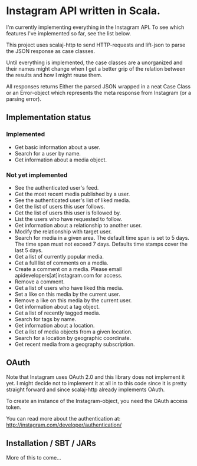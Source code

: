 # Instagram API written in Scala.
I'm currently implementing everything in the Instagram API. To see which features I've implemented so far, see the list below.

This project uses scalaj-http to send HTTP-requests and lift-json to parse the JSON response as case classes.

Until everything is implemented, the case classes are a unorganized and their names might change when I get a better grip of the relation between the results and how I might reuse them.

All responses returns Either the parsed JSON wrapped in a neat Case Class or an Error-object which represents the meta response from Instagram (or a parsing error).

## Implementation status

### Implemented
 * Get basic information about a user.
 * Search for a user by name.
 * Get information about a media object.

### Not yet implemented
 * See the authenticated user's feed.
 * Get the most recent media published by a user.
 * See the authenticated user's list of liked media.
 * Get the list of users this user follows.
 * Get the list of users this user is followed by.
 * List the users who have requested to follow.
 * Get information about a relationship to another user.
 * Modify the relationship with target user.
 * Search for media in a given area. The default time span is set to 5 days. The time span must not exceed 7 days. Defaults time stamps cover the last 5 days.
 * Get a list of currently popular media.
 * Get a full list of comments on a media.
 * Create a comment on a media. Please email apidevelopers[at]instagram.com for access.
 * Remove a comment.
 * Get a list of users who have liked this media.
 * Set a like on this media by the current user.
 * Remove a like on this media by the current user.
 * Get information about a tag object.
 * Get a list of recently tagged media.
 * Search for tags by name.
 * Get information about a location.
 * Get a list of media objects from a given location.
 * Search for a location by geographic coordinate.
 * Get recent media from a geography subscription.

 ## OAuth
 Note that Instagram uses OAuth 2.0 and this library does not implement it yet. I might decide not to implement it at all in to this code since it is pretty straight forward and since scalaj-http already implements OAuth.
 
 To create an instance of the Instagram-object, you need the OAuth access token.

 You can read more about the authentication at: http://instagram.com/developer/authentication/

 ## Installation / SBT / JARs
 More of this to come...